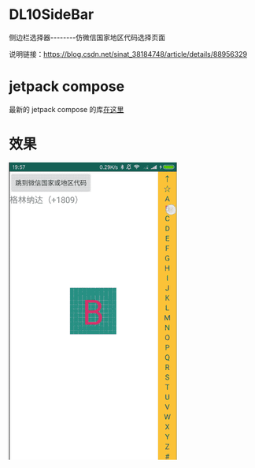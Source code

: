 # DL10SideBar
侧边栏选择器--------仿微信国家地区代码选择页面

说明链接：https://blog.csdn.net/sinat_38184748/article/details/88956329

# jetpack compose
最新的 jetpack compose 的库[在这里](https://github.com/D10NGYANG/DLSideBar_Compose)

# 效果
![](/img/sidebar.gif)
